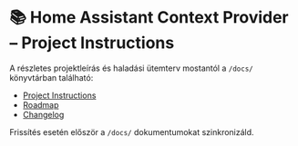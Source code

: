 # 📚 Home Assistant Context Provider – Project Instructions

A részletes projektleírás és haladási ütemterv mostantól a `/docs/` könyvtárban található:

- [Project Instructions](../docs/project_instructions.md)
- [Roadmap](../docs/roadmap.md)
- [Changelog](../docs/changelog.md)

Frissítés esetén először a `/docs/` dokumentumokat szinkronizáld.
